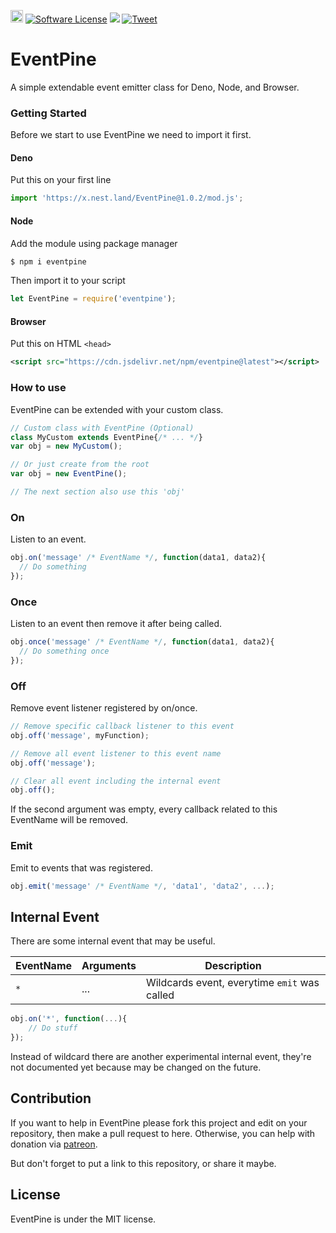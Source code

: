 <a href='https://patreon.com/stefansarya'><img src='https://img.shields.io/endpoint.svg?url=https%3A%2F%2Fshieldsio-patreon.herokuapp.com%2Fstefansarya%2Fpledges&style=for-the-badge' height='20'></a>
[![Software License](https://img.shields.io/badge/License-MIT-brightgreen.svg)](LICENSE)
[![](https://data.jsdelivr.com/v1/package/npm/eventpine/badge)](https://www.jsdelivr.com/package/npm/eventpine)
[![Tweet](https://img.shields.io/twitter/url/http/shields.io.svg?style=social)](https://twitter.com/intent/tweet?text=EventPine%20is%20a%20simple%20extendable%20event%20emitter%20class&url=https://github.com/ScarletsFiction/EventPine&via=github&hashtags=eventpine,browser,node,deno)

# EventPine
A simple extendable event emitter class for Deno, Node, and Browser.

### Getting Started
Before we start to use EventPine we need to import it first.

#### Deno
Put this on your first line
```js
import 'https://x.nest.land/EventPine@1.0.2/mod.js';
```

#### Node
Add the module using package manager
```sh
$ npm i eventpine
```

Then import it to your script
```js
let EventPine = require('eventpine');
```

#### Browser
Put this on HTML `<head>`
```xml
<script src="https://cdn.jsdelivr.net/npm/eventpine@latest"></script>
```

### How to use
EventPine can be extended with your custom class.

```js
// Custom class with EventPine (Optional)
class MyCustom extends EventPine{/* ... */}
var obj = new MyCustom();

// Or just create from the root
var obj = new EventPine();

// The next section also use this 'obj'
```

### On
Listen to an event.

```js
obj.on('message' /* EventName */, function(data1, data2){
  // Do something
});
```

### Once
Listen to an event then remove it after being called.

```js
obj.once('message' /* EventName */, function(data1, data2){
  // Do something once
});
```

### Off
Remove event listener registered by on/once.

```js
// Remove specific callback listener to this event
obj.off('message', myFunction);

// Remove all event listener to this event name
obj.off('message');

// Clear all event including the internal event
obj.off();
```

If the second argument was empty, every callback related to this EventName will be removed.<br>

### Emit
Emit to events that was registered.

```js
obj.emit('message' /* EventName */, 'data1', 'data2', ...);
```

## Internal Event
There are some internal event that may be useful.

|EventName|Arguments|Description|
|---|---|---|
|`*`|...|Wildcards event, everytime `emit` was called|

```js
obj.on('*', function(...){
	// Do stuff
});
```

Instead of wildcard there are another experimental internal event, they're not documented yet because may be changed on the future.

## Contribution
If you want to help in EventPine please fork this project and edit on your repository, then make a pull request to here. Otherwise, you can help with donation via [patreon](https://www.patreon.com/stefansarya).

But don't forget to put a link to this repository, or share it maybe.

## License
EventPine is under the MIT license.